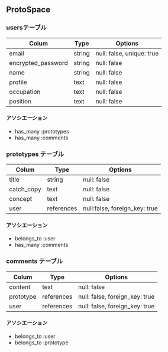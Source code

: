 ## ProtoSpace

### usersテーブル

| Colum              | Type    | Options                     |
|--------------------|---------|-----------------------------|
| email              | string  | null: false, unique: true   |
| encrypted_password | string  | null: false                 |
| name               | string  | null: false                 |
| profile            | text    | null: false                 |
| occupation         | text    | null: false                 |
| position           | text    | null: false                 |


#### アソシエーション
- has_many :prototypes
- has_many :comments

### prototypes テーブル
| Colum              | Type       | Options                       |
|--------------------|------------|-------------------------------|
| title              | string     | null: false                   |
| catch_copy         | text       | null: false                   |
| concept            | text       | null: false                   |
| user               | references | null:false, foreign_key: true |


#### アソシエーション
- belongs_to :user
- has_many :comments

### comments テーブル
| Colum              | Type       | Options                        |
|--------------------|------------|--------------------------------|
| content            | text       | null: false                    |
| prototype          | references | null: false, foreign_key: true |
| user               | references | null: false, foreign_key: true |


#### アソシエーション
- belongs_to :user
- belongs_to :prototype
